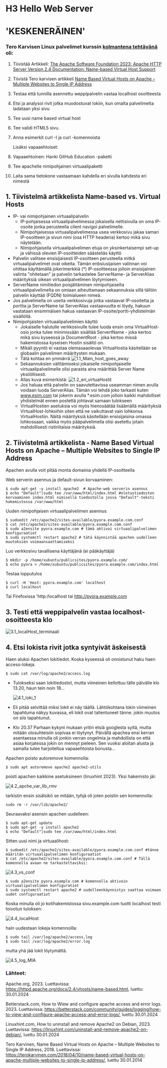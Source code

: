 # H3 Hello Web Server

# **'KESKENERÄINEN'**

### Tero Karvisen Linux palvelimet kurssin [kolmantena tehtävänä](https://terokarvinen.com/2024/linux-palvelimet-2024-alkukevat/#h3-hello-web-server) oli:
1. Tiivistää Artikkeli: [The Apache Software Foundation 2023: Apache HTTP Server Version 2.4 Documentation: Name-based Virtual Host Support](https://httpd.apache.org/docs/2.4/vhosts/name-based.html)
2. Tiivistä Tero karvisen artikkeli [Name Based Virtual Hosts on Apache – Multiple Websites to Single IP Address](https://terokarvinen.com/2018/04/10/name-based-virtual-hosts-on-apache-multiple-websites-to-single-ip-address/)
3. Testaa että tunnilla asennettu weppipalvelin vastaa localhost osoitteesta
4. Etsi ja analysoi rivit jotka muodostuvat lokiin, kun omalta palvelimelta ladataan yksi sivu
5. Tee uusi name based virtual host
6. Tee validi HTML5 sivu.
7. Anna esimerkit curl -I ja curl -komennoista

   Lisäksi vapaaehtoiset:
9. Vapaaehtoinen: Hanki GitHub Education -paketti
10. Tee apachelle nimipohjainen virtuaalipaketti
11. Laita sama tietokone vastaamaan kahdella eri sivulla kahdesta eri nimestä

## 1. Tiivistelmä artikkelista Name-based vs. Virtual Hosts
- IP- vai nimipohjainen virtuaalipalvelin
  - IP-pohjaisessa virtuaalipalvelimessa jokaisella nettisivulla on oma IP-osoite jonka perusteella client navigoi palvelimelle.
  - Nimipohjaisessa virtuaalipalvelimessa usea verkkosivu jakaa saman IP-osoitteen ja sivun nimi (osa HTTP headeria) kertoo mikä sivu näytetään.
  - Nimipohjaisella virtuaalipalvelimen etuja on yksinkertaisempi set-up ja vähissä olevien IP-osoitteiden säästeliäs käyttö
- Palvelin valitsee ensisijaisesti IP-osoitteen perusteella mitkä virtuaalipalvelimet ovat oikeita. Tämän enbsiusijaisen valinnan voi ohittaa käyttämällä jokerimerkkiä (*) IP-osoitteessa jolloin ensisijainen valinta "ohitetaan" ja palvelin tarkastelee ServerName- ja ServerAlias määrityksiä oikean virtuaalipalvelimen löytymiseen.
- ServerName nimitiedon poisjättäminen nimipohjaiselta virtuaalipalvelimelta on omiaan aiheuttamaan sekaannuksia sillä tällöin palvelin käyttää (FQDN) toimialueen nimeä.
- Jos palvelimella on useita verkkosivuja jotka vastaavat IP-osoitetta ja porttia ja ServerName tai ServerAlias vastaavuutta ei löydy, hakuun vastataan ensimmäisen hakua vastaavan IP-osoite/portti-yhdistelmän sisällöllä.
- Nimipohjaisten virtuaalipalvelimien käyttö
  - Jokaiselle halutulle verkkosivulle tulee luoda ensin oma VirtualHost-osio jonka tulee minimissään sisältää ServertName - joka kertoo mikä sivu kyseessä ja DocumentRoot - joka kertoo missä hakemistossa kyseisen Hostin sisältö on.
  - Mikäli pyyntö ei vastaa olemasaaolevaa VirtuaHostia käsitellään se globaalin palvelimen määritysten mukaan.
  - Tätä kohtaa en ymmärrä
      ![1.1_Main_host_goes_away](https://github.com/syjaka/Linux-Palvelimet-2024/blob/main/images/1.1_Main_host_goes_away.png)
  - Sekaannuksien välttämiseksi jokaiselle nimipohjaiselle virtuaalipalvelimelle olisi parasta aina määrittää Server Name yksilöllisesti.
  - Allas kuva esimerkistä:
    ![1.2_eri_virtuaHostit](https://github.com/syjaka/Linux-Palvelimet-2024/blob/main/images/1.2_eri_virtuaHostit.png)
  - Jos haluaa että palvelin on saavutettavissa useamman nimen avulla voidaan luoda ServerAlias. Tämän voi tehdä joko tarkasti kuten www.esim.com tai jokerin avulla *.esim.com jolloin kaikki mahdolliset yhdistelmät ennen postettä johtavat samaan tulokseen
  - VirtualHostien asetuksia voi myös hienosäätää lisäämällä määrityksiä VirtualHost-lohkoihin siten että ne vaikuttavat vain lohkonsa VirtualHostiin. Näitä määrityksiä käsitellään ensisijaisina omassa lohkossaan, vaikka myös pääpalvelimella olisi asetettu jotain mahdollisesti ristiriitaisia määrityksiä. 
 
## 2. Tiivistelmä artikkelista - Name Based Virtual Hosts on Apache – Multiple Websites to Single IP Address

Apachen avulla voit pitää monta domainia yhdellä IP-osoitteella

   Web serverin asennus ja default-sivun korvaaminen:
    
    $ sudo apt-get -y install apache2  # Apache-web serverin asennus
    $ echo "Default"|sudo tee /var/www/html/index.html #oletustiedoston korvaaminen index.html nimisellä tiedostolla jossa "Default"-teksti hakemistossa /var/www/html

   Uuden nimipohjaisen virtuaalipalvelimen asennus

    $ sudoedit /etc/apache2/sites-available/pyora.example.com.conf 
    $ cat /etc/apache2/sites-available/pyora.example.com.conf 
    $ sudo a2ensite pyora.example.com # tämä aktivoi virtuaalipalvelimen konfiguraatiot
    $ sudo systemctl restart apache2 # tätä käynnistää apachen uudelleen muutoksien voimaansaattamiseksi

   Luo verkkosivu tavallisena käyttäjänä (ei pääkäyttäjä)

    $ mkdir -p /home/xubuntu/publicsites/pyora.example.com/
    $ echo pyora > /home/xubuntu/publicsites/pyora.example.com/index.html

   Testaa lopputulos

    $ curl -H 'Host: pyora.example.com' localhost
    $ curl localhost

 Tai Firefoxissa 'http:/localhost tai http://pyora.example.com

 ## 3. Testi että weppipalvelin vastaa localhost-osoitteesta klo 

   ![3.1_localHost_terminaali](https://github.com/syjaka/Linux-Palvelimet-2024/blob/main/images/3.1_localHost_terminaali_.png)

## 4. Etsi lokista rivit jotka syntyivät äskeisestä

Haen aluksi Apachen lokitiedot. Koska kyseessä oli onnistunut haku haen access-lokeja.

    $ sudo cat /var/log/apache2/access.log

- Tulokseksi saan lokitiedostot, mutta viimeinen kellottuu tälle päivälle klo 13.20, haun tein noin 18...

   ![4.1_loki_1](https://github.com/syjaka/Linux-Palvelimet-2024/blob/main/images/4.1_loki_1.png)

- Eli pitää selvittää miksi lokit ei näy täällä. Lähtökohtana lokin viimeinen tapahtuma näkyy kuvassa, eli lokit ovat tallentuneet tänne. jokin muutos on siis tapahtunut.

- Klo 20.37 Parhaan kykyni mukaan yritin etsiä googlesta syitä, mutta mitään olosuhteisiin sopivaa ei löytynyt.
Päivällä apachea ensi kerran asentaessa minulla oli jonkin verran ongelmia ja mahdollista on että asiaa korjatessa jokin on mennyt pieleen. Sen vuoksi aloitan alusta ja samalla tulee harjoiteltua vapaaehtoista bonusta...

Apachen poisto autoremove komennolla:

    $ sudo apt autoremove apache2 apache2-utils  

poisti apachen kaikkine asetuksineen (linuxhint 2023). Yksi hakemisto jäi:

![4.2_apche_var_lib_rmv](https://github.com/syjaka/Linux-Palvelimet-2024/blob/main/images/4.2_apache_var_lib_not_rmv.png)

tarkistin ensin sisälsikö se mitään, tyhjä oli joten poistin sen komennolla:

    sudo rm -r /var/lib/apache2/

Seuraavaksi asensin apachen uudelleen:

    $ sudo apt-get update
    $ sudo apt-get -y install apache2
    $ echo "Default"|sudo tee /var/www/html/index.html

Sitten uusi nimi ja virtuaalihost:

    $ sudoedit /etc/apache2/sites-available/pyora.example.com.conf #tänne määritän virtuaalipalvelimen konfiguraatiot
    $ cat /etc/apache2/sites-available/pyora.example.com.conf # Tällä komennolla avaan ne tarkasteltaviksi:
![4.3_vs_conf](https://github.com/syjaka/Linux-Palvelimet-2024/blob/main/images/4.3vs_conf.png)

    $ sudo a2ensite pyora.example.com # komennolla aktivoin virtuaalipalvelimen konfiguratiot
    $ sudo systemctl restart apache2 # uudelleenkäynnistys saattaa voimaan uudet configuraatiot

Koska minulla oli jo kotihakemistossa sivu.example.com tuotti localhost testi toivotun tuloksen:

   ![4.4_localHost](https://github.com/syjaka/Linux-Palvelimet-2024/blob/main/images/4.4_localHost.png)

hain uudestaan lokeja komennoilla:

    $ sudo tail /var/log/apache2/access.log
    $ sudo tail /var/log/apache2/error.log

mutta yhä jää lokit löytymättä. 

   ![4.5_log_MIA](https://github.com/syjaka/Linux-Palvelimet-2024/blob/main/images/4.5_log_MIA.png)


  


### Lähteet:

Apache.org, 2023. Luettavissa: https://httpd.apache.org/docs/2.4/vhosts/name-based.html, luettu: 30.01.2024

Betterstack.com, How to Wiew and configure apache access and error logs. 2023. Luettavissa: https://betterstack.com/community/guides/logging/how-to-view-and-configure-apache-access-and-error-logs/, luettu 30.01.2024

Linuxhint.com, How to uninstall and remove Apache2 on Debian, 2023. Luettavissa: https://linuxhint.com/uninstall-and-remove-apache2-on-debian/, luettu 30.01.2024

Tero Karvinen, Name Based Virtual Hosts on Apache – Multiple Websites to Single IP Address, 2018. Luettavissa: https://terokarvinen.com/2018/04/10/name-based-virtual-hosts-on-apache-multiple-websites-to-single-ip-address/, luettu 30.01.2014


